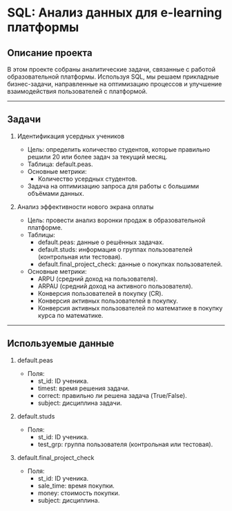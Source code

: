 # SQL: Анализ данных для e-learning платформы

## Описание проекта
В этом проекте собраны аналитические задачи, связанные с работой образовательной платформы. Используя SQL, мы решаем прикладные бизнес-задачи, направленные на оптимизацию процессов и улучшение взаимодействия пользователей с платформой.

---

## Задачи
1. Идентификация усердных учеников  
   - Цель: определить количество студентов, которые правильно решили 20 или более задач за текущий месяц.  
   - Таблица: default.peas.  
   - Основные метрики:
     - Количество усердных студентов.
   - Задача на оптимизацию запроса для работы с большими объёмами данных.

2. Анализ эффективности нового экрана оплаты  
   - Цель: провести анализ воронки продаж в образовательной платформе.  
   - Таблицы: 
     - default.peas: данные о решённых задачах.
     - default.studs: информация о группах пользователей (контрольная или тестовая).
     - default.final_project_check: данные о покупках пользователей.  
   - Основные метрики:
     - ARPU (средний доход на пользователя).
     - ARPAU (средний доход на активного пользователя).
     - Конверсия пользователей в покупку (CR).
     - Конверсия активных пользователей в покупку.
     - Конверсия активных пользователей по математике в покупку курса по математике.

---

## Используемые данные
1. default.peas  
   - Поля:
     - st_id: ID ученика.
     - timest: время решения задачи.
     - correct: правильно ли решена задача (True/False).
     - subject: дисциплина задачи.

2. default.studs  
   - Поля:
     - st_id: ID ученика.
     - test_grp: группа пользователя (контрольная или тестовая).

3. default.final_project_check  
   - Поля:
     - st_id: ID ученика.
     - sale_time: время покупки.
     - money: стоимость покупки.
     - subject: дисциплина.

